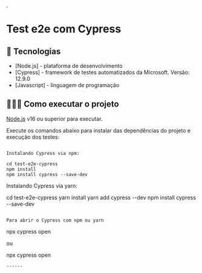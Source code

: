 <img src=".gitlab/logo.png" style="zoom: 25%;" />

# Test e2e com Cypress

## 🚀 Tecnologias

- [Node.js] - plataforma de desenvolvimento
- [Cypress] - framework de testes automatizados da Microsoft. Versão: 12.9.0
- [Javascript] - linguagem de programação

## 👨🏻‍💻 Como executar o projeto

[Node.js](https://nodejs.org/) v16 ou superior para executar.

Execute os comandos abaixo para instalar das dependências do projeto e execução dos testes:

```

Instalando Cypress via npm:

cd test-e2e-cypress
npm install
npm install cypress --save-dev
```

Instalando Cypress via yarn:

cd test-e2e-cypress
yarn install
yarn add cypress --dev
npm install cypress --save-dev
```

Para abrir o Cypress com npm ou yarn

```
npx cypress open

ou

npx cypress open

```
------

